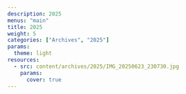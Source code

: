 ```yaml
---
description: 2025
menus: "main"
title: 2025
weight: 5
categories: ["Archives", "2025"]
params:
  theme: light
resources:
  - src: content/archives/2025/IMG_20250623_230730.jpg
    params:
      cover: true
---
```

